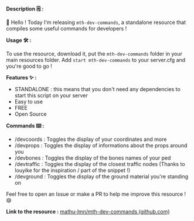 **Description :spiral_notepad:  :** 

:wave:  Hello ! Today I'm releasing `mth-dev-commands`, a standalone resource that compiles some useful commands for developers !

**Usage :hammer_and_wrench: :**

To use the resource, download it, put the `mth-dev-commands` folder in your main resources folder.
Add `start mth-dev-commands` to your server.cfg and you're good to go !

**Features :sparkles: :**
* STANDALONE : this means that you don't need any dependencies to start this script on your server
* Easy to use
* FREE
* Open Source

**Commands :keyboard: :**
* /devcoords : Toggles the display of your coordinates and more
* /devprops : Toggles the display of informations about the props around you
* /devbones : Toggles the display of the bones names of your ped
* /devtraffic : Toggles the display of the closest traffic nodes (Thanks to louyike for the inspiration / part of the snippet !)
* /devground : Toggles the display of the ground material you're standing on


Feel free to open an Issue or make a PR to help me improve this resource ! :smile:

**Link to the resource :** [mathu-lmn/mth-dev-commands (github.com)](https://github.com/Mathu-lmn/mth-dev-commands)